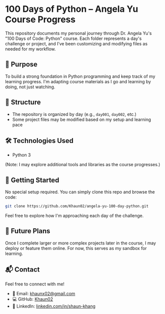 # 100 Days of Python – Angela Yu Course Progress

This repository documents my personal journey through Dr. Angela Yu's "100 Days of Code: Python" course. Each folder represents a day's challenge or project, and I’ve been customizing and modifying files as needed for my workflow.

## 🎯 Purpose
To build a strong foundation in Python programming and keep track of my learning progress. I'm adapting course materials as I go and learning by doing, not just watching.

## 📁 Structure
- The repository is organized by day (e.g., `day001`, `day002`, etc.)
- Some project files may be modified based on my setup and learning pace

## 🛠️ Technologies Used
- Python 3

(Note: I may explore additional tools and libraries as the course progresses.)

## 🚀 Getting Started
No special setup required. You can simply clone this repo and browse the code:

```bash
git clone https://github.com/Khaun02/angela-yu-100-day-python.git
```

Feel free to explore how I'm approaching each day of the challenge.

## 🧠 Future Plans
Once I complete larger or more complex projects later in the course, I may deploy or feature them online. For now, this serves as my sandbox for learning.

## 📬 Contact
Feel free to connect with me!
- 📧 Email: khaunx02@gmail.com
- 💻 GitHub: [Khaun02](https://github.com/Khaun02)
- 🔗 LinkedIn: [linkedin.com/in/shaun-khang](https://linkedin.com/in/shaun-khang)